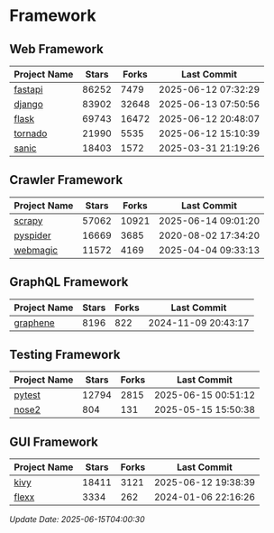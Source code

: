 # Framework

## Web Framework
| Project Name | Stars | Forks | Last Commit |
| ------------ | ----- | ----- | ----------- |
| [fastapi](https://github.com/fastapi/fastapi) | 86252 | 7479 | 2025-06-12 07:32:29 |
| [django](https://github.com/django/django) | 83902 | 32648 | 2025-06-13 07:50:56 |
| [flask](https://github.com/pallets/flask) | 69743 | 16472 | 2025-06-12 20:48:07 |
| [tornado](https://github.com/tornadoweb/tornado) | 21990 | 5535 | 2025-06-12 15:10:39 |
| [sanic](https://github.com/sanic-org/sanic) | 18403 | 1572 | 2025-03-31 21:19:26 |

## Crawler Framework
| Project Name | Stars | Forks | Last Commit |
| ------------ | ----- | ----- | ----------- |
| [scrapy](https://github.com/scrapy/scrapy) | 57062 | 10921 | 2025-06-14 09:01:20 |
| [pyspider](https://github.com/binux/pyspider) | 16669 | 3685 | 2020-08-02 17:34:20 |
| [webmagic](https://github.com/code4craft/webmagic) | 11572 | 4169 | 2025-04-04 09:33:13 |

## GraphQL Framework
| Project Name | Stars | Forks | Last Commit |
| ------------ | ----- | ----- | ----------- |
| [graphene](https://github.com/graphql-python/graphene) | 8196 | 822 | 2024-11-09 20:43:17 |

## Testing Framework
| Project Name | Stars | Forks | Last Commit |
| ------------ | ----- | ----- | ----------- |
| [pytest](https://github.com/pytest-dev/pytest) | 12794 | 2815 | 2025-06-15 00:51:12 |
| [nose2](https://github.com/nose-devs/nose2) | 804 | 131 | 2025-05-15 15:50:38 |

## GUI Framework
| Project Name | Stars | Forks | Last Commit |
| ------------ | ----- | ----- | ----------- |
| [kivy](https://github.com/kivy/kivy) | 18411 | 3121 | 2025-06-12 19:38:39 |
| [flexx](https://github.com/flexxui/flexx) | 3334 | 262 | 2024-01-06 22:16:26 |

*Update Date: 2025-06-15T04:00:30*